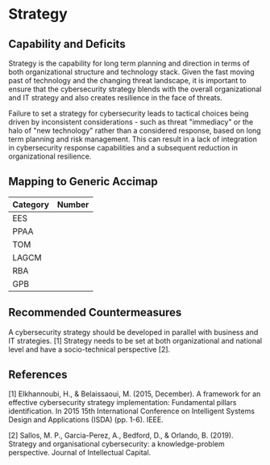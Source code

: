 # Strategy

## Capability and Deficits

Strategy is the capability for long term planning and direction in terms of both organizational structure and technology stack.  Given the fast moving past of technology 
and the changing threat landscape, it is important to ensure that the cybersecurity strategy blends with the overall organizational and IT strategy and also
creates resilience in the face of threats.

Failure to set a strategy for cybersecurity leads to tactical choices being driven by inconsistent considerations - such as threat "immediacy" or the halo of "new technology" 
rather than a considered response, based on long term planning and risk management.  This can result in a lack of integration in cybersecurity response capabilities and
a subsequent reduction in organizational resilience.


## Mapping to Generic Accimap

|Category | Number |
| --- | --- |
|EES     |      |
|PPAA  | |
|TOM   ||
|LAGCM ||
|RBA   ||
|GPB   ||

## Recommended Countermeasures

A cybersecurity strategy should be developed in parallel with business and IT strategies. [1]
Strategy needs to be set at both organizational and national level and have a socio-technical perspective [2].

## References
[1] Elkhannoubi, H., & Belaissaoui, M. (2015, December). A framework for an effective cybersecurity strategy implementation: Fundamental pillars identification. In 2015 15th International Conference on Intelligent Systems Design and Applications (ISDA) (pp. 1-6). IEEE.

[2] Sallos, M. P., Garcia-Perez, A., Bedford, D., & Orlando, B. (2019). Strategy and organisational cybersecurity: a knowledge-problem perspective. Journal of Intellectual Capital.

